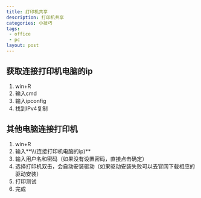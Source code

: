 ```yaml
---
title: 打印机共享
description: 打印机共享
categories: 小技巧
tags: 
 - office
 - pc
layout: post
---
```


## 获取连接打印机电脑的ip

1. win+R
2. 输入cmd
3. 输入ipconfig
4. 找到IPv4复制

## 其他电脑连接打印机

1. win+R
2. 输入**\\\\(连接打印机电脑的ip)**
3. 输入用户名和密码（如果没有设置密码，直接点击确定）
4. 选择打印机双击，会自动安装驱动（如果驱动安装失败可以去官网下载相应的驱动安装）
5. 打印测试
6. 完成